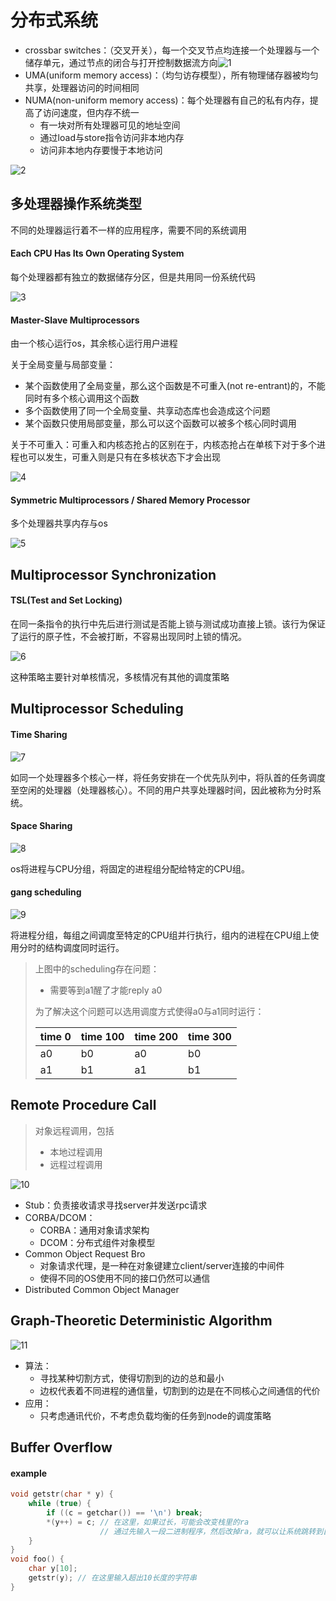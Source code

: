 # 分布式系统

- crossbar switches：（交叉开关），每一个交叉节点均连接一个处理器与一个储存单元，通过节点的闭合与打开控制数据流方向![1](.\1.png)
- UMA(uniform memory access)：（均匀访存模型），所有物理储存器被均匀共享，处理器访问的时间相同
- NUMA(non-uniform memory access)：每个处理器有自己的私有内存，提⾼了访问速度，但内存不统⼀  
  - 有一块对所有处理器可见的地址空间
  - 通过load与store指令访问非本地内存
  - 访问非本地内存要慢于本地访问

![2](.\2.png)

## 多处理器操作系统类型

不同的处理器运行着不⼀样的应⽤程序，需要不同的系统调⽤  

#### Each CPU Has Its Own Operating System

每个处理器都有独立的数据储存分区，但是共用同一份系统代码

![3](.\3.png)

#### Master-Slave Multiprocessors

由一个核心运行os，其余核心运行用户进程

关于全局变量与局部变量：

- 某个函数使⽤了全局变量，那么这个函数是不可重⼊(not re-entrant)的，不能同时有多个核⼼调⽤这个函数
- 多个函数使⽤了同⼀个全局变量、共享动态库也会造成这个问题  
- 某个函数只使⽤局部变量，那么可以这个函数可以被多个核心同时调⽤  

关于不可重入：可重⼊和内核态抢占的区别在于，内核态抢占在单核下对于多个进程也可以发⽣，可重⼊则是只有在多核状态下才会出现 

![4](.\4.png)

#### Symmetric Multiprocessors / Shared Memory Processor   

多个处理器共享内存与os

![5](.\5.png)

## Multiprocessor Synchronization

#### TSL(Test and Set Locking)

在同一条指令的执行中先后进行测试是否能上锁与测试成功直接上锁。该行为保证了运行的原子性，不会被打断，不容易出现同时上锁的情况。

![6](.\6.png)

这种策略主要针对单核情况，多核情况有其他的调度策略

## Multiprocessor Scheduling

#### Time Sharing

![7](./7.png)

如同一个处理器多个核心一样，将任务安排在一个优先队列中，将队首的任务调度至空闲的处理器（处理器核心）。不同的用户共享处理器时间，因此被称为分时系统。

#### Space Sharing

![8](./8.png)

os将进程与CPU分组，将固定的进程组分配给特定的CPU组。

#### gang scheduling

![9](./9.png)

将进程分组，每组之间调度至特定的CPU组并行执行，组内的进程在CPU组上使用分时的结构调度同时运行。

>上图中的scheduling存在问题：
>
>* 需要等到a1醒了才能reply a0
>
>为了解决这个问题可以选用调度方式使得a0与a1同时运行：
>
>| time 0 | time 100 | time 200 | time 300 |
>| ------ | -------- | -------- | -------- |
>| a0     | b0       | a0       | b0       |
>| a1     | b1       | a1       | b1       |
>
>

## Remote Procedure Call

> 对象远程调用，包括
>
> * 本地过程调用
> * 远程过程调用

![10](./10.png)

* Stub：负责接收请求寻找server并发送rpc请求
* CORBA/DCOM：
  * CORBA：通用对象请求架构
  * DCOM：分布式组件对象模型
* Common Object Request Bro
  * 对象请求代理，是一种在对象键建立client/server连接的中间件
  * 使得不同的OS使用不同的接口仍然可以通信
* Distributed Common Object Manager

## Graph-Theoretic Deterministic Algorithm

![11](./11.png)

* 算法：
  * 寻找某种切割方式，使得切割到的边的总和最小
  * 边权代表着不同进程的通信量，切割到的边是在不同核心之间通信的代价
* 应用：
  * 只考虑通讯代价，不考虑负载均衡的任务到node的调度策略

## Buffer Overflow

#### example

```c
void getstr(char * y) {
  	while (true) {
      	if ((c = getchar()) == '\n') break;
      	*(y++) = c; // 在这里，如果过长，可能会改变栈里的ra
                    // 通过先输入一段二进制程序，然后改掉ra，就可以让系统跳转到自定义程序然后执行
    }
}
void foo() {
  	char y[10];
  	getstr(y); // 在这里输入超出10长度的字符串
}
```

